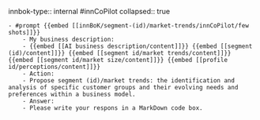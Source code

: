 innbok-type:: internal
#innCoPilot
collapsed:: true

	- #prompt {{embed [[innBoK/segment-(id)/market-trends/innCoPilot/few shots]]}}
		- My business description:
		- {{embed [[AI business description/content]]}} {{embed [[segment (id)/content]]}} {{embed [[segment id/market trends/content]]}} {{embed [[segment id/market size/content]]}} {{embed [[profile id/perceptions/content]]}}
		- Action:
		- Propose segment (id)/market trends: the identification and analysis of specific customer groups and their evolving needs and preferences within a business model.
		- Answer:
		- Please write your respons in a MarkDown code box.